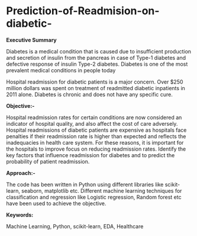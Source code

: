 # Prediction-of-Readmision-on-diabetic-

**Executive Summary**

Diabetes is a medical condition that is caused due to insufficient production and secretion of insulin from the pancreas in case of Type-1 diabetes and defective response of insulin Type-2 diabetes. Diabetes is one of the most prevalent medical conditions in people today

Hospital readmission for diabetic patients is a major concern. Over $250 million dollars was spent on treatment of readmitted diabetic inpatients in 2011 alone. Diabetes is chronic and does not have any specific cure.

**Objective:-**

Hospital readmission rates for certain conditions are now considered an indicator of hospital quality, and also affect the cost of care adversely. Hospital readmissions of diabetic patients are expensive as hospitals face penalties if their readmission rate is higher than expected and reflects the inadequacies in health care system. For these reasons, it is important for the hospitals to improve focus on reducing readmission rates. Identify the key factors that influence readmission for diabetes and to predict the probability of patient readmission.

**Approach:-**

The code has been written in Python using different libraries like scikit-learn, seaborn, matplotlib etc. Different machine learning techniques for classification and regression like Logistic regression, Random forest etc have been used to achieve the objective.

**Keywords:**

Machine Learning, Python, scikit-learn, EDA, Healthcare
